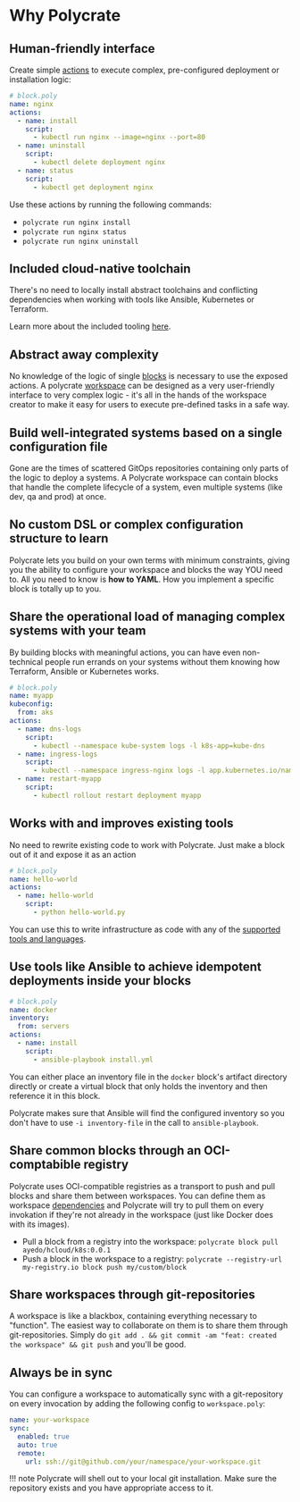 # Why Polycrate

## Human-friendly interface

Create simple [actions](2_reference.md#actions) to execute complex, pre-configured deployment or installation logic:

```yaml
# block.poly
name: nginx
actions:
  - name: install
    script:
      - kubectl run nginx --image=nginx --port=80
  - name: uninstall
    script:
      - kubectl delete deployment nginx
  - name: status
    script:
      - kubectl get deployment nginx
```

Use these actions by running the following commands: 

- `polycrate run nginx install`
- `polycrate run nginx status`
- `polycrate run nginx uninstall`

## Included cloud-native toolchain

There's no need to locally install abstract toolchains and conflicting dependencies when working with tools like Ansible, Kubernetes or Terraform.

Learn more about the included tooling [here](5_included-tools.md).

## Abstract away complexity

No knowledge of the logic of single [blocks](2_reference.md#blocks) is necessary to use the exposed actions. A polycrate [workspace](#2_reference.md#workspace) can be designed as a very user-friendly interface to very complex logic - it's all in the hands of the workspace creator to make it easy for users to execute pre-defined tasks in a safe way.

## Build well-integrated systems based on a single configuration file

Gone are the times of scattered GitOps repositories containing only parts of the logic to deploy a systems. A Polycrate workspace can contain blocks that handle the complete lifecycle of a system, even multiple systems (like dev, qa and prod) at once.

## No custom DSL or complex configuration structure to learn

Polycrate lets you build on your own terms with minimum constraints, giving you the ability to configure your workspace and blocks the way YOU need to. All you need to know is **how to YAML**. How you implement a specific block is totally up to you.

## Share the operational load of managing complex systems with your team

By building blocks with meaningful actions, you can have even non-technical people run errands on your systems without them knowing how Terraform, Ansible or Kubernetes works.

```yaml
# block.poly
name: myapp
kubeconfig:
  from: aks
actions:
  - name: dns-logs
    script:
      - kubectl --namespace kube-system logs -l k8s-app=kube-dns
  - name: ingress-logs
    script:
      - kubectl --namespace ingress-nginx logs -l app.kubernetes.io/name=ingress-nginx
  - name: restart-myapp
    script:
      - kubectl rollout restart deployment myapp
```

## Works with and improves existing tools

No need to rewrite existing code to work with Polycrate. Just make a block out of it and expose it as an action

```yaml
# block.poly
name: hello-world
actions:
  - name: hello-world
    script:
      - python hello-world.py
```

You can use this to write infrastructure as code with any of the [supported tools and languages](5_included-tools.md).

## Use tools like Ansible to achieve idempotent deployments inside your blocks

```yaml
# block.poly
name: docker
inventory:
  from: servers
actions:
  - name: install
    script:
      - ansible-playbook install.yml
```

You can either place an inventory file in the `docker` block's artifact directory directly or create a virtual block that only holds the inventory and then reference it in this block.

Polycrate makes sure that Ansible will find the configured inventory so you don't have to use `-i inventory-file` in the call to `ansible-playbook`.

## Share common blocks through an OCI-comptabible registry

Polycrate uses OCI-compatible registries as a transport to push and pull blocks and share them between workspaces. You can define them as workspace [dependencies](2_reference.md#dependencies) and Polycrate will try to pull them on every invokation if they're not already in the workspace (just like Docker does with its images).

- Pull a block from a registry into the workspace: `polycrate block pull ayedo/hcloud/k8s:0.0.1`
- Push a block in the workspace to a registry: `polycrate --registry-url my-registry.io block push my/custom/block`

## Share workspaces through git-repositories

A workspace is like a blackbox, containing everything necessary to "function". The easiest way to collaborate on them is to share them through git-repositories. Simply do `git add . && git commit -am "feat: created the workspace" && git push` and you'll be good.

## Always be in sync

You can configure a workspace to automatically sync with a git-repository on every invocation by adding the following config to `workspace.poly`:

```yaml
name: your-workspace
sync:
  enabled: true
  auto: true
  remote:
    url: ssh://git@github.com/your/namespace/your-workspace.git
```

!!! note
    Polycrate will shell out to your local git installation. Make sure the repository exists and you have appropriate access to it.
